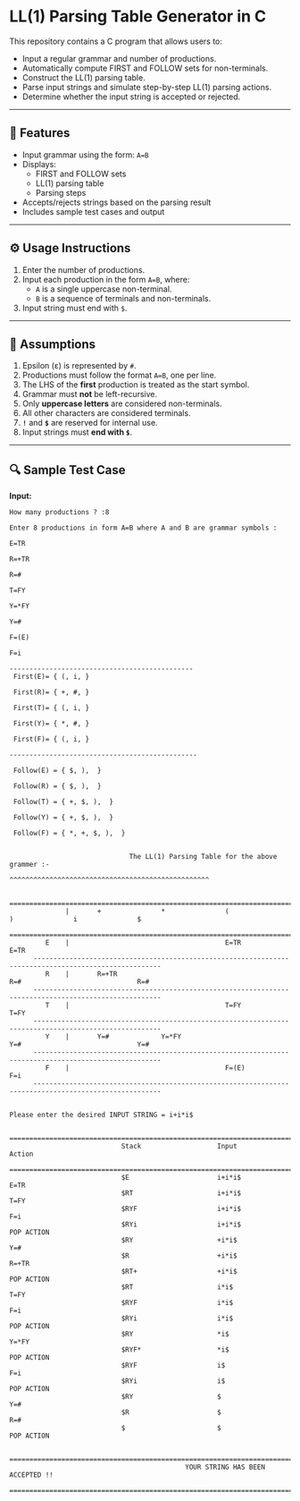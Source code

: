 # LL(1) Parsing Table Generator in C

This repository contains a C program that allows users to:

- Input a regular grammar and number of productions.
- Automatically compute FIRST and FOLLOW sets for non-terminals.
- Construct the LL(1) parsing table.
- Parse input strings and simulate step-by-step LL(1) parsing actions.
- Determine whether the input string is accepted or rejected.

---

## 🧾 Features

- Input grammar using the form: `A=B`  
- Displays:
  - FIRST and FOLLOW sets
  - LL(1) parsing table
  - Parsing steps
- Accepts/rejects strings based on the parsing result
- Includes sample test cases and output

---

## ⚙️ Usage Instructions

1. Enter the number of productions.
2. Input each production in the form `A=B`, where:
   - `A` is a single uppercase non-terminal.
   - `B` is a sequence of terminals and non-terminals.
3. Input string must end with `$`.

---

## 📌 Assumptions

1. Epsilon (ε) is represented by `#`.
2. Productions must follow the format `A=B`, one per line.
3. The LHS of the **first** production is treated as the start symbol.
4. Grammar must **not** be left-recursive.
5. Only **uppercase letters** are considered non-terminals.
6. All other characters are considered terminals.
7. **`!`** and **`$`** are reserved for internal use.
8. Input strings must **end with `$`**.

---

## 🔍 Sample Test Case

**Input:**

```
How many productions ? :8

Enter 8 productions in form A=B where A and B are grammar symbols :

E=TR

R=+TR

R=#

T=FY

Y=*FY

Y=#

F=(E)

F=i

----------------------------------------------
 First(E)= { (, i, }

 First(R)= { +, #, }

 First(T)= { (, i, }

 First(Y)= { *, #, }

 First(F)= { (, i, }

-----------------------------------------------

 Follow(E) = { $, ),  }

 Follow(R) = { $, ),  }

 Follow(T) = { +, $, ),  }

 Follow(Y) = { +, $, ),  }

 Follow(F) = { *, +, $, ),  }


                              The LL(1) Parsing Table for the above grammer :-
                             ^^^^^^^^^^^^^^^^^^^^^^^^^^^^^^^^^^^^^^^^^^^^^^^^^^

      ======================================================================================================
              |       +               *               (               )               i               $
      ======================================================================================================
         E    |                                       E=TR                            E=TR
      ------------------------------------------------------------------------------------------------------
         R    |       R=+TR                                           R=#                             R=#
      ------------------------------------------------------------------------------------------------------
         T    |                                       T=FY                            T=FY
      ------------------------------------------------------------------------------------------------------
         Y    |       Y=#             Y=*FY                           Y=#                             Y=#
      ------------------------------------------------------------------------------------------------------
         F    |                                       F=(E)                           F=i
      ------------------------------------------------------------------------------------------------------


Please enter the desired INPUT STRING = i+i*i$

                    ===========================================================================
                            Stack                   Input                   Action
                    ===========================================================================
                            $E                      i+i*i$                  E=TR
                            $RT                     i+i*i$                  T=FY
                            $RYF                    i+i*i$                  F=i
                            $RYi                    i+i*i$                  POP ACTION
                            $RY                     +i*i$                   Y=#
                            $R                      +i*i$                   R=+TR
                            $RT+                    +i*i$                   POP ACTION
                            $RT                     i*i$                    T=FY
                            $RYF                    i*i$                    F=i
                            $RYi                    i*i$                    POP ACTION
                            $RY                     *i$                     Y=*FY
                            $RYF*                   *i$                     POP ACTION
                            $RYF                    i$                      F=i
                            $RYi                    i$                      POP ACTION
                            $RY                     $                       Y=#
                            $R                      $                       R=#
                            $                       $                       POP ACTION

            =======================================================================================
                                            YOUR STRING HAS BEEN ACCEPTED !!
            =======================================================================================
```